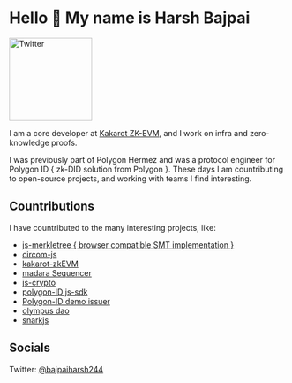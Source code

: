 # Hello 👋 My name is Harsh Bajpai

<div class="container" >
 <img  id="avatar"  src='https://avatars.githubusercontent.com/u/41180869?s=400&u=95cd15b51719d1a877d02387f741f34da41cfd0e&v=4' alt="Twitter" width="150px"/>
</div>

<p id="para" >
I am a core developer at <a href="https://kakarot.org" >Kakarot ZK-EVM</a>, and I work on infra and zero-knowledge proofs. 

I was previously part of Polygon Hermez and was a protocol engineer for Polygon ID { zk-DID solution from Polygon }. These days I am countributing to open-source projects, and working with teams I find interesting.

## Countributions

I have countributed to the many interesting projects, like:
<ul>
<li>
<a href="https://github.com/iden3/js-merkletree"> js-merkletree { browser compatible SMT implementation } </a>
</li>
<li>
<a href="https://github.com/getZeFi/circomjs"> circom-js </a>
</li>
<li>
<a href="https://github.com/kkrt-labs/kakarot"> kakarot-zkEVM </a>
</li>
<li>
<a href="https://github.com/keep-starknet-strange/madara"> madara Sequencer </a>
</li>
<li>
<a href="https://github.com/iden3/js-crypto"> js-crypto </a>
</li>
<li>
<a href="https://github.com/0xPolygonID/js-sdk"> polygon-ID js-sdk </a>
</li>
<li>
<a href="https://github.com/0xPolygonID/demo-issuer"> Polygon-ID demo issuer </a>
</li>
<li>
<a href="https://github.com/OlympusDAO/olympus-contracts/pull/131"> olympus dao </a>
</li>
<li>
<a href="https://github.com/iden3/snarkjs/pull/146"> snarkjs </a>
</li>
</ul>

 ##  Socials
Twitter: <a href="https://twitter.com/bajpaiharsh244" >@bajpaiharsh244</a>

<!--

**bajpai244/bajpai244** is a ✨ _special_ ✨ repository because its `README.md` (this file) appears on your GitHub profile.

Here are some ideas to get you started:

- 🔭 I’m currently working on ...
- 🌱 I’m currently learning ...
- 👯 I’m looking to collaborate on ...
- 🤔 I’m looking for help with ...
- 💬 Ask me about ...
- 📫 How to reach me: ...
- 😄 Pronouns: ...
- ⚡ Fun fact: ...
  -->
